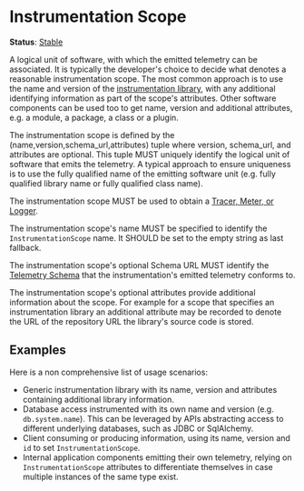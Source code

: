 <!--- Hugo front matter used to generate the website version of this page:
linkTitle: Instrumentation Scope
--->

# Instrumentation Scope

**Status**: [Stable](../document-status.md)

A logical unit of software, with which the emitted telemetry can be
associated. It is typically the developer's choice to decide what denotes a
reasonable instrumentation scope. The most common approach is to use
the name and version of the [instrumentation library](../glossary.md#instrumentation-library),
with any additional identifying information as part of the scope's attributes.
Other software components can be used too to get name, version and additional attributes, e.g.
a module, a package, a class or a plugin.

The instrumentation scope is defined by the
(name,version,schema_url,attributes) tuple where version, schema_url, and
attributes are optional. This tuple MUST uniquely identify the logical unit of
software that emits the telemetry. A typical approach to ensure uniqueness is to
use the fully qualified name of the emitting software unit (e.g. fully qualified library
name or fully qualified class name).

The instrumentation scope MUST be used to obtain a
[Tracer, Meter, or Logger](../glossary.md#tracer-name--meter-name--logger-name).

The instrumentation scope's name MUST be specified to identify the `InstrumentationScope`
name. It SHOULD be set to the empty string as last fallback.

The instrumentation scope's optional Schema URL MUST identify the [Telemetry
Schema](../schemas/README.md) that the instrumentation's emitted
telemetry conforms to.

The instrumentation scope's optional attributes provide additional information about
the scope. For example for a scope that specifies an
instrumentation library an additional attribute may be recorded to denote the URL of the
repository URL the library's source code is stored.

## Examples

Here is a non comprehensive list of usage scenarios:

* Generic instrumentation library with its name, version and attributes containing
  additional library information.
* Database access instrumented with its own name and version (e.g. `db.system.name`).
  This can be leveraged by APIs abstracting access to different underlying databases,
  such as JDBC or SqlAlchemy.
* Client consuming or producing information, using its name, version and `id` to set
  `InstrumentationScope`.
* Internal application components emitting their own telemetry, relying on
  `InstrumentationScope` attributes to differentiate themselves in case multiple
  instances of the same type exist.
